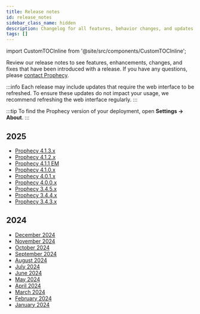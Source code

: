 ```yaml
---
title: Release notes
id: release_notes
sidebar_class_name: hidden
description: Changelog for all features, behavior changes, and updates
tags: []
---
```


import CustomTOCInline from '@site/src/components/CustomTOCInline';

Review our release notes to see features, enhancements, changes, and fixes that have been introduced with a release. If you have any questions, please [contact Prophecy](mailto:contact.us@Prophecy.io).

:::info
Each release may include updates that require the web interface to be refreshed.
To ensure these updates do not impact your usage, we recommend refreshing the web interface regularly.
:::

:::tip
To find the Prophecy version of your deployment, open **Settings → About**.
:::

## 2025

- [Prophecy 4.1.3.x](/release_notes/2025/4-1-3)
- [Prophecy 4.1.2.x](/release_notes/2025/4-1-2)
- [Prophecy 4.1.1 EM](docs/release_notes/2025/4-1-1.md)
- [Prophecy 4.1.0.x](docs/release_notes/2025/4-1-0.md)
- [Prophecy 4.0.1.x](docs/release_notes/2025/4-0-1.md)
- [Prophecy 4.0.0.x](docs/release_notes/2025/4-0-0.md)
- [Prophecy 3.4.5.x](docs/release_notes/2025/3-4-5.md)
- [Prophecy 3.4.4.x](docs/release_notes/2025/3-4-4.md)
- [Prophecy 3.4.3.x](docs/release_notes/2025/3-4-3.md)

## 2024

- [December 2024](docs/release_notes/2024/dec2024.md)
- [November 2024](docs/release_notes/2024/nov2024.md)
- [October 2024](docs/release_notes/2024/October_2024/October_2024.md)
- [September 2024](docs/release_notes/2024/sept2024.md)
- [August 2024](docs/release_notes/2024/August_2024/August_2024.md)
- [July 2024](docs/release_notes/2024/july2024.md)
- [June 2024](docs/release_notes/2024/june2024.md)
- [May 2024](docs/release_notes/2024/may2024.md)
- [April 2024](docs/release_notes/2024/april2024.md)
- [March 2024](docs/release_notes/2024/march2024.md)
- [February 2024](docs/release_notes/2024/feb2024.md)
- [January 2024](docs/release_notes/2024/jan2024.md)

